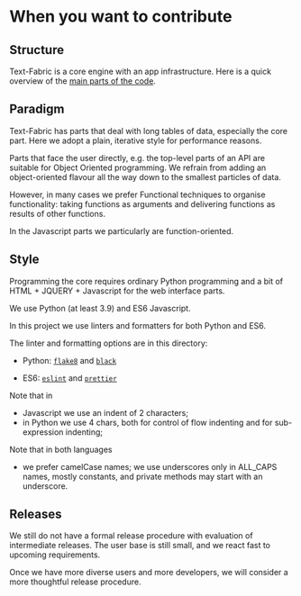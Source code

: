 # When you want to contribute

## Structure

Text-Fabric is a core engine with an app infrastructure.
Here is a quick overview of the
[main parts of the code](https://tt.pages.huc.knaw.nl/text-fabric/tf/about/code.html).

## Paradigm

Text-Fabric has parts that deal with long tables of data, especially the core part.
Here we adopt a plain, iterative style for performance reasons.

Parts that face the user directly, e.g. the top-level parts of an API are suitable for
Object Oriented programming.
We refrain from adding an object-oriented flavour all the way down to the
smallest particles of data.

However, in many cases we prefer Functional techniques to organise functionality:
taking functions as arguments and delivering functions as results of other functions.

In the Javascript parts we particularly are function-oriented.

## Style

Programming the core requires ordinary Python programming and a bit of HTML +
JQUERY + Javascript for the web interface parts.

We use Python (at least 3.9) and ES6 Javascript.

In this project we use linters and formatters for both Python and ES6.

The linter and formatting options are in this directory:

*   Python:
    [`flake8`](https://gitlab.huc.knaw.nl/tt/text-fabric/blob/master/codestyle/flake8.txt)
    and
    [`black`](https://github.com/psf/black)

*   ES6:
    [`eslint`](https://gitlab.huc.knaw.nl/tt/text-fabric/blob/master/codestyle/eslintrc.txt)
    and
    [`prettier`](https://gitlab.huc.knaw.nl/tt/text-fabric/blob/master/codestyle/prettierrc.txt)

Note that in
*   Javascript we use an indent of 2 characters;
*   in Python we use 4 chars, both for control of flow indenting and for
    sub-expression indenting;

Note that in both languages
*   we prefer camelCase names;
    we use underscores only in ALL_CAPS names, mostly constants,
    and private methods may start with an underscore. 

## Releases

We still do not have a formal release procedure with evaluation of intermediate
releases.  The user base is still small, and we react fast to upcoming requirements.

Once we have more diverse users and more developers, we will consider a more
thoughtful release procedure.
